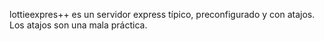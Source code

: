 lottieexpres++ es un servidor express típico, preconfigurado y con atajos. Los atajos son una mala práctica. 